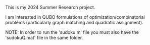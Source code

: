 This is my 2024 Summer Research project.

I am interested in QUBO formulations of optimization/combinatorial problems (particularly graph matching and quadratic assignment).

NOTE: In order to run the 'sudoku.m' file you must also have the 'sudokuQ.mat' file in the same folder.  
